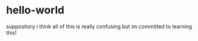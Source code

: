 # hello-world
suppository 
i think all of this is really confusing but im committed to learning this!
